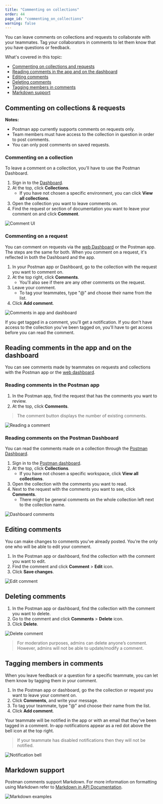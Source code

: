 ```yaml
---
title: "Commenting on collections"
order: 44
page_id: "commenting_on_collections"
warning: false
---
```


You can leave comments on collections and requests to collaborate with your teammates. Tag your collaborators in comments to let them know that you have questions or feedback.

What's covered in this topic:

* [Commenting on collections and requests](#commenting-on-collections-&-requests)
* [Reading comments in the app and on the dashboard](#reading-comments-in-the-app-and-on-the-dashboard)
* [Editing comments](#editing-comments)
* [Deleting comments](#deleting-comments)
* [Tagging members in comments](#tagging-members-in-comments)
* [Markdown support](#markdown-support)

## Commenting on collections & requests

**Notes:**

* Postman app currently supports comments on requests only.
* Team members must have access to the collection in question in order to post comments.
* You can only post comments on saved requests.

### Commenting on a collection

To leave a comment on a collection, you'll have to use the Postman Dashboard.

1. Sign in to the [Dashboard](https://app.getpostman.com).
2. At the top, click **Collections**.
   * If you have not chosen a specific environment, you can click **View all collections**.
3. Open the collection you want to leave comments on.
4. Find the request or section of documentation you want to leave your comment on and click **Comment**.

![Comment UI](https://assets.postman.com/postman-docs/Comment+on+collection+w+new+name+RS.jpg)

### Commenting on a request

You can comment on requests via the [web Dashboard](https://app.getpostman.com) or the Postman app. The steps are the same for both. When you comment on a request, it's reflected in both the Dashboard and the app.

1. In your Postman app or Dashboard, go to the collection with the request you want to comment on.
2. At the top right, click **Comments**.
   * You'll also see if there are any other comments on the request.
3. Leave your comment.
   * To tag your teammates, type "@" and choose their name from the list.
4. Click **Add comment**.

![Comments in app and dashboard](https://assets.postman.com/postman-docs/Commenting+on+a+request+GIF.gif)

If you get tagged in a comment, you'll get a notification. If you don't have access to the collection you've been tagged on, you'll have to get access before you can read the comment.

## Reading comments in the app and on the dashboard

You can see comments made by teammates on requests and collections with the Postman app or the [web dashboard](https://app.getpostman.com).

### Reading comments in the Postman app

1. In the Postman app, find the request that has the comments you want to review.
2. At the top, click **Comments**.

> The comment button displays the number of existing comments.

![Reading a comment](https://assets.postman.com/postman-docs/Reading+comments2+--+resized+.jpg)

### Reading comments on the Postman Dashboard

You can read the comments made on a collection through the [Postman Dashboard](https://app.getpostman.com).

1. Sign in to the [Postman dashboard](https://app.getpostman.com).
2. At the top, click **Collections**.
   * If you have not chosen a specific workspace, click **View all collections**.
3. Open the collection with the comments you want to read.
4. Next to the request with the comments you want to see, click **Comments**.
   * There might be general comments on the whole collection left next to the collection name.

![Dashboard comments](https://assets.postman.com/postman-docs/Read+in+dashboard.gif)

## Editing comments

You can make changes to comments you've already posted. You're the only one who will be able to edit your comment.

1. In the Postman app or dashboard, find the collection with the comment you want to edit.
2. Find the comment and click **Comment** > **Edit** icon.
3. Click **Save changes**.

![Edit comment](https://assets.postman.com/postman-docs/Editing+a+comment2+--+resized.jpg)

## Deleting comments

1. In the Postman app or dashboard, find the collection with the comment you want to delete.
2. Go to the comment and click **Comments** > **Delete** icon.
3. Click **Delete**.

![Delete comment](https://assets.postman.com/postman-docs/Delete+comment2+resized.jpg)

> For moderation purposes, admins can delete anyone’s comment. However, admins will not be able to update/modify a comment.

## Tagging members in comments

When you leave feedback or a question for a specific teammate, you can let them know by tagging them in your comment.

1. In the Postman app or dashboard, go the the collection or request you want to leave your comment on.
2. Click **Comments**, and write your message.
3. To tag your teammate, type "@" and choose their name from the list.
4. Click **Add comment**.

Your teammate will be notified in the app or with an email that they've been tagged in a comment. In-app notifications appear as a red dot above the bell icon at the top right.

>If your teammate has disabled notifications then they will not be notified.

![Notification bell](https://assets.postman.com/postman-docs/Notification+bell2.jpg)

## Markdown support

Postman comments support Markdown. For more information on formatting using Markdown refer to [Markdown in API Documentation](https://documenter.getpostman.com/view/33232/markdown-in-api-documentation/JsGc?version=latest).

![Markdown examples](https://assets.postman.com/postman-docs/New+size+markdown+comment.jpg)
